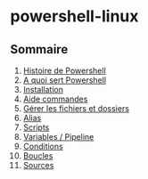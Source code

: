 # powershell-linux

## Sommaire

  1. [Histoire de Powershell](histoire.md)
  2. [A quoi sert Powershell](powershell.md)
  3. [Installation](install.md)
  4. [Aide commandes](aide.md)
  5. [Gérer les fichiers et dossiers](commandes.md)
  6. [Alias](alias.md)
  7. [Scripts]()
  8. [Variables / Pipeline](variables.md)
 1.  [Conditions]()
 2.  [Boucles]()
 3.  [Sources](sources.md)
